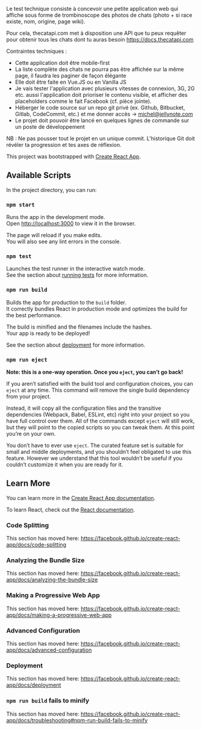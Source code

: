 Le test technique consiste à concevoir une petite application web qui affiche sous forme de trombinoscope des photos de chats (photo + si race existe, nom, origine, page wiki).

Pour cela, thecatapi.com met à disposition une API que tu peux requêter pour obtenir tous les chats dont tu auras besoin https://docs.thecatapi.com

Contraintes techniques :

- Cette application doit être mobile-first
- La liste complète des chats ne pourra pas être affichée sur la même page, il faudra les paginer de façon élégante
- Elle doit être faite en Vue.JS ou en Vanilla JS
- Je vais tester l'application avec plusieurs vitesses de connexion, 3G, 2G etc. aussi l'application doit prioriser le contenu visible, et afficher des placeholders comme le fait Facebook (cf. pièce jointe).
- Héberger le code source sur un repo git privé (ex. Github, Bitbucket, Gitlab, CodeCommit, etc.) et me donner accès -> michel@jellynote.com
- Le projet doit pouvoir être lancé en quelques lignes de commande sur un poste de développement

NB : Ne pas pousser tout le projet en un unique commit. L'historique Git doit révéler ta progression et tes axes de réflexion.


This project was bootstrapped with [Create React App](https://github.com/facebook/create-react-app).

## Available Scripts

In the project directory, you can run:

### `npm start`

Runs the app in the development mode.<br />
Open [http://localhost:3000](http://localhost:3000) to view it in the browser.

The page will reload if you make edits.<br />
You will also see any lint errors in the console.

### `npm test`

Launches the test runner in the interactive watch mode.<br />
See the section about [running tests](https://facebook.github.io/create-react-app/docs/running-tests) for more information.

### `npm run build`

Builds the app for production to the `build` folder.<br />
It correctly bundles React in production mode and optimizes the build for the best performance.

The build is minified and the filenames include the hashes.<br />
Your app is ready to be deployed!

See the section about [deployment](https://facebook.github.io/create-react-app/docs/deployment) for more information.

### `npm run eject`

**Note: this is a one-way operation. Once you `eject`, you can’t go back!**

If you aren’t satisfied with the build tool and configuration choices, you can `eject` at any time. This command will remove the single build dependency from your project.

Instead, it will copy all the configuration files and the transitive dependencies (Webpack, Babel, ESLint, etc) right into your project so you have full control over them. All of the commands except `eject` will still work, but they will point to the copied scripts so you can tweak them. At this point you’re on your own.

You don’t have to ever use `eject`. The curated feature set is suitable for small and middle deployments, and you shouldn’t feel obligated to use this feature. However we understand that this tool wouldn’t be useful if you couldn’t customize it when you are ready for it.

## Learn More

You can learn more in the [Create React App documentation](https://facebook.github.io/create-react-app/docs/getting-started).

To learn React, check out the [React documentation](https://reactjs.org/).

### Code Splitting

This section has moved here: https://facebook.github.io/create-react-app/docs/code-splitting

### Analyzing the Bundle Size

This section has moved here: https://facebook.github.io/create-react-app/docs/analyzing-the-bundle-size

### Making a Progressive Web App

This section has moved here: https://facebook.github.io/create-react-app/docs/making-a-progressive-web-app

### Advanced Configuration

This section has moved here: https://facebook.github.io/create-react-app/docs/advanced-configuration

### Deployment

This section has moved here: https://facebook.github.io/create-react-app/docs/deployment

### `npm run build` fails to minify

This section has moved here: https://facebook.github.io/create-react-app/docs/troubleshooting#npm-run-build-fails-to-minify

